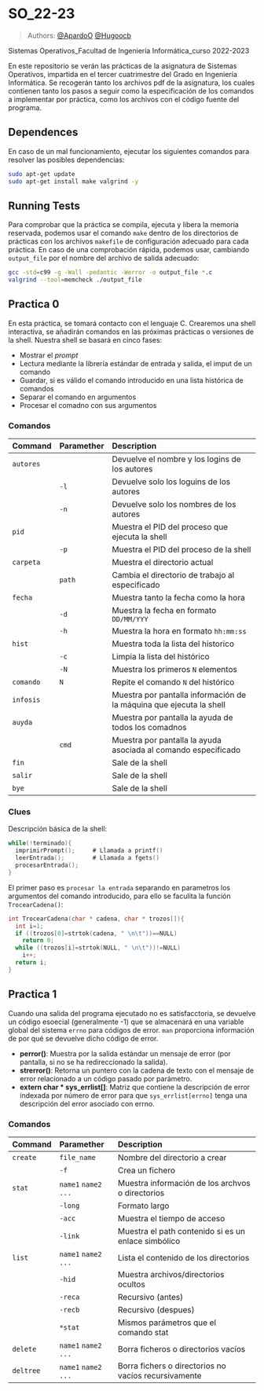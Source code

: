 # SO_22-23

>Authors: [@ApardoO](https://www.github.com/ApardoO) [@Hugoocb](https://www.github.com/Hugoocb)

Sistemas Operativos_Facultad de Ingeniería Informática_curso 2022-2023

En este repositorio se verán las prácticas de la asignatura de Sistemas Operativos, impartida en el tercer cuatrimestre del Grado en Ingeniería Informática. Se recogerán tanto los archivos pdf de la asignatura, los cuales contienen tanto los pasos a seguir como la especificación de los comandos a implementar por práctica, como los archivos con el código fuente del programa.

## Dependences

En caso de un mal funcionamiento, ejecutar los siguientes comandos para resolver las posibles dependencias:

```bash
sudo apt-get update
sudo apt-get install make valgrind -y
```

## Running Tests

Para comprobar que la práctica se compila, ejecuta y libera la memoria reservada, podemos usar el comando `make` dentro de los directorios de prácticas con los archivos `makefile` de configuración adecuado para cada práctica. En caso de una comprobación rápida, podemos usar, cambiando `output_file` por el nombre del archivo de salida adecuado:

```bash
gcc -std=c99 -g -Wall -pedantic -Werror -o output_file *.c
valgrind --tool=memcheck ./output_file
```

## Practica 0

En esta práctica, se tomará contacto con el lenguaje C. Crearemos una shell interactiva, se añadirán comandos en las próximas prácticas o versiones de la shell. Nuestra shell se basará en cinco fases:

* Mostrar el _prompt_
* Lectura mediante la librería estándar de entrada y salida, el imput de un comando
* Guardar, si es válido el comando introducido en una lista histórica de comandos
* Separar el comando en argumentos
* Procesar el comadno con sus argumentos

### Comandos

| Command   | Paramether | Description                                                         |
| :-------- | :--------- | :------------------------------------------------------------------ |
| `autores` |            | Devuelve el nombre y los logins de los autores                      |
|           | `-l`       | Devuelve solo los loguins de los autores                            |
|           | `-n`       | Devuelve solo los nombres de los autores                            |
| `pid`     |            | Muestra el PID del proceso que ejecuta la shell                     |
|           | `-p`       | Muestra el PID del proceso de la shell                              |
| `carpeta` |            | Muestra el directorio actual                                        |
|           | `path`     | Cambia el directorio de trabajo al especificado                     |
| `fecha`   |            | Muestra tanto la fecha como la hora                                 |
|           | `-d`       | Muestra la fecha en formato `DD/MM/YYY`                             |
|           | `-h`       | Muestra la hora en formato `hh:mm:ss`                               |
| `hist`    |            | Muestra toda la lista del historico                                 |
|           | `-c`       | Limpia la lista del histórico                                       |
|           | `-N`       | Muestra los primeros `N` elementos                                  |
| `comando` | `N`        | Repite el comando `N` del histórico                                 |
| `infosis` |            | Muestra por pantalla información de la máquina que ejecuta la shell |
| `auyda`   |            | Muestra por pantalla la ayuda de todos los comadnos                 |
|           | `cmd`      | Muestra por pantalla la ayuda asociada al comando especificado      |
| `fin`     |            | Sale de la shell                                                    |
| `salir`   |            | Sale de la shell                                                    |
| `bye`     |            | Sale de la shell                                                    |

### Clues

Descripción básica de la shell:

```c
while(!terminado){
  imprimirPrompt();     # Llamada a printf()
  leerEntrada();        # Llamada a fgets()
  procesarEntrada();
}
```

El primer paso es `procesar la entrada` separando en parametros los argumentos del comando introducido, para ello se faculita la función `TrocearCadena()`:

```c
int TrocearCadena(char * cadena, char * trozos[]){
  int i=1;
  if ((trozos[0]=strtok(cadena, " \n\t"))==NULL)
    return 0;
  while ((trozos[i]=strtok(NULL, " \n\t"))!=NULL)
    i++;
  return i;
}
```


## Practica 1

Cuando una salida del programa ejecutado no es satisfacctoria, se devuelve un código esoecial (generalmente -1) que se almacenará en una variable global del sistema `errno` para códigos de error. `man` proporciona información de por qué se devuelve dicho código de error.

* **perror()**: Muestra por la salida estándar un mensaje de error (por pantalla, si no se ha redireccionado la salida).
* **strerror()**: Retorna un puntero con la cadena de texto con el mensaje de error relacionado a un código pasado por parámetro.
* **extern char * sys_errlist[]**: Matriz que contiene la descripción de error indexada por número de error para que `sys_errlist[errno]` tenga una descripción del error asociado con errno.

### Comandos

| Command   | Paramether            | Description                                          |
| :-------- | :-------------------- | :--------------------------------------------------- |
| `create`  | `file_name`           | Nombre del directorio a crear                        |
|           | `-f`                  | Crea un fichero                                      |
| `stat`    | `name1` `name2` `...` | Muestra información de los archvos o directorios     |
|           | `-long`               | Formato largo                                        |
|           | `-acc`                | Muestra el tiempo de acceso                          |
|           | `-link`               | Muestra el path contenido si es un enlace simbólico  |
| `list`    | `name1` `name2` `...` | Lista el contenido de los directorios                |
|           | `-hid`                | Muestra archivos/directorios ocultos                 |
|           | `-reca`               | Recursivo (antes)                                    |
|           | `-recb`               | Recursivo (despues)                                  |
|           | `*stat`               | Mismos parámetros que el comando stat                |
| `delete`  | `name1` `name2` `...` | Borra ficheros o directorios vacíos                  |
| `deltree` | `name1` `name2` `...` | Borra fichers o directorios no vacíos recursivamente |

